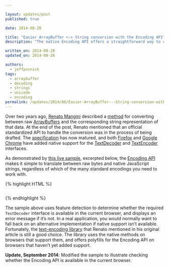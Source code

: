 ```yaml
---

layout: updates/post
published: true

date: 2014-08-28

title: "Easier ArrayBuffer <-> String conversion with the Encoding API"
description: "The native Encoding API offers a straightforward way to convert between raw binary data and JavaScript strings."

written_on: 2014-08-28
updated_on: 2014-08-28

authors:
  - jeffposnick
tags:
  - arraybuffer
  - decoding
  - strings
  - unicode
  - encoding
permalink: /updates/2014/08/Easier-ArrayBuffer---String-conversion-with-the-Encoding-API.html
---
```

Over two years ago, [Renato Mangini](http://www.html5rocks.com/en/profiles/#renatomangini) described a [method](http://updates.html5rocks.com/2012/06/How-to-convert-ArrayBuffer-to-and-from-String) for converting between raw [ArrayBuffers](https://developer.mozilla.org/en-US/docs/Web/API/ArrayBuffer) and the corresponding string representation of that data. At the end of the post, Renato mentioned that an official standardized API to handle the conversion was in the process of being drafted. The [specification](http://encoding.spec.whatwg.org/) has now matured, and both [Firefox](https://developer.mozilla.org/en-US/Firefox/Releases/18) and [Google Chrome](http://www.chromestatus.com/feature/5714368087982080) have added native support for the [TextDecoder](http://encoding.spec.whatwg.org/#interface-textdecoder) and [TextEncoder](http://encoding.spec.whatwg.org/#interface-textencoder) interfaces.

As demonstrated by [this live sample](https://googlechrome.github.io/samples/encoding-api/index.html), excerpted below, the [Encoding API](http://encoding.spec.whatwg.org/) makes it simple to translate between raw bytes and native JavaScript strings, regardless of which of the many standard encodings you need to work with.

{% highlight HTML %}
<pre id="results"></pre>

<script>
  if ('TextDecoder' in window) {
    // The local files to be fetched, mapped to the encoding that they're using.
    var filesToEncoding = {
      'utf8.bin': 'utf-8',
      'utf16le.bin': 'utf-16le',
      'macintosh.bin': 'macintosh'
    };

    Object.keys(filesToEncoding).forEach(function(file) {
      fetchAndDecode(file, filesToEncoding[file]);
    });
  } else {
    document.querySelector('#results').textContent = 'Your browser does not support the Encoding API.'
  }

  // Use XHR to fetch `file` and interpret its contents as being encoded with `encoding`.
  function fetchAndDecode(file, encoding) {
    var xhr = new XMLHttpRequest();
    xhr.open('GET', file);
    // Using 'arraybuffer' as the responseType ensures that the raw data is returned,
    // rather than letting XMLHttpRequest decode the data first.
    xhr.responseType = 'arraybuffer';
    xhr.onload = function() {
      if (this.status == 200) {
        // The decode() method takes a DataView as a parameter, which is a wrapper on top of the ArrayBuffer.
        var dataView = new DataView(this.response);
        // The TextDecoder interface is documented at http://encoding.spec.whatwg.org/#interface-textdecoder
        var decoder = new TextDecoder(encoding);
        var decodedString = decoder.decode(dataView);
        // Add the decoded file's text to the <pre> element on the page.
        document.querySelector('#results').textContent += decodedString + '\n';
      } else {
        console.error('Error while requesting', file, this);
      }
    };
    xhr.send();
  }
</script>
{% endhighlight %}

The sample above uses feature detection to determine whether the required `TextDecoder` interface is available in the current browser, and displays an error message if it’s not. In a real application, you would normally want to fall back on an alternative implementation if native support isn’t available. Fortunately, the [text-encoding library](https://github.com/inexorabletash/text-encoding) that Renato mentioned in his original article is still a good choice. The library uses the native methods on browsers that support them, and offers polyfills for the Encoding API on browsers that haven’t yet added support.

**Update, September 2014**: Modified the sample to illustrate checking whether the Encoding API is available in the current browser.
